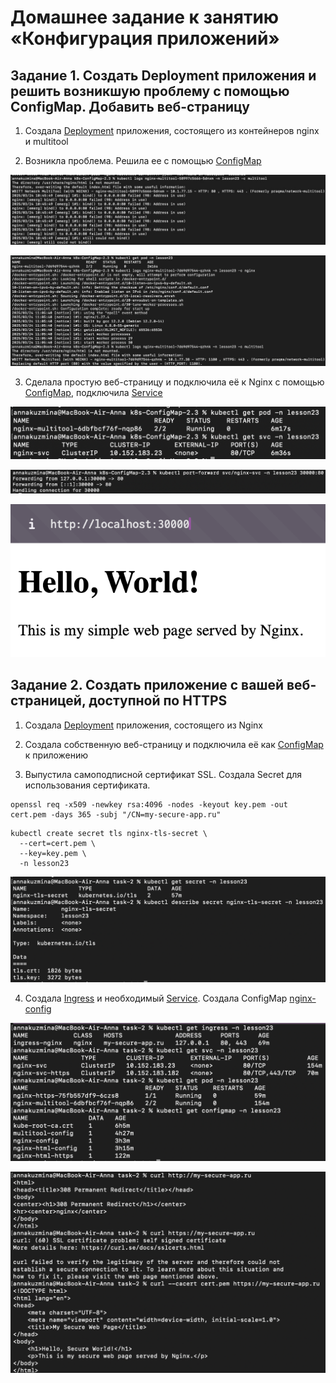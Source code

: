 # Домашнее задание к занятию «Конфигурация приложений»

## Задание 1. Создать Deployment приложения и решить возникшую проблему с помощью ConfigMap. Добавить веб-страницу

1. Создала [Deployment](./manifests/task-1/deployment-nginx-multitool.yaml) приложения, состоящего из контейнеров nginx и multitool

2. Возникла проблема. Решила ее с помощью [ConfigMap](./manifests/task-1/configmap.yaml)

![скриншот](./screenshots/2.2.1.jpg)

![скриншот](./screenshots/2.2.2.png)

3. Сделала простую веб-страницу и подключила её к Nginx с помощью [ConfigMap](./manifests/task-1/configmap-html.yaml), подключила [Service](./manifests/task-1/svc-nginx.yaml)

![скриншот](./screenshots/2.3.1.png)

![скриншот](./screenshots/2.3.2.png)

![скриншот](./screenshots/2.3.3.png)

## Задание 2. Создать приложение с вашей веб-страницей, доступной по HTTPS

1. Создала [Deployment](./manifests/task-2/deployment-nginx.yaml) приложения, состоящего из Nginx

2. Создала собственную веб-страницу и подключила её как [ConfigMap](./manifests/task-2/configmap-https.yaml) к приложению

3. Выпустила самоподписной сертификат SSL. Создала Secret для использования сертификата.

```
openssl req -x509 -newkey rsa:4096 -nodes -keyout key.pem -out cert.pem -days 365 -subj "/CN=my-secure-app.ru"
```

```
kubectl create secret tls nginx-tls-secret \
  --cert=cert.pem \
  --key=key.pem \
  -n lesson23
```

![скриншот](./screenshots/1.3.png)

4. Создала [Ingress](./manifests/task-2/ingress-nginx.yaml) и необходимый [Service](./manifests/task-2/svc-nginx-https.yaml). Создала ConfigMap [nginx-config](./manifests/task-2/nginx-config.yaml)

![скриншот](./screenshots/1.4.1.png)

![скриншот](./screenshots/1.4.png)
